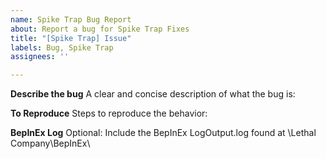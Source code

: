 ```yaml
---
name: Spike Trap Bug Report
about: Report a bug for Spike Trap Fixes
title: "[Spike Trap] Issue"
labels: Bug, Spike Trap
assignees: ''

---
```


**Describe the bug**
A clear and concise description of what the bug is:

**To Reproduce**
Steps to reproduce the behavior:

**BepInEx Log**
Optional: Include the BepInEx LogOutput.log found at \Lethal Company\BepInEx\
